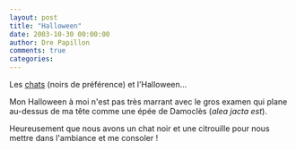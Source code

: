 ```yaml
---
layout: post
title: "Halloween"
date: 2003-10-30 00:00:00
author: Dre Papillon
comments: true
categories: 
---
```



Les [chats](http://www.aniwa.com/renvoie.asp?type=1&amp;id=100865&amp;cid=100647&amp;com=1&amp;animal=2&amp;session=10155170&amp;lang=1) (noirs de préférence) et l'Halloween...

Mon Halloween à moi n'est pas très marrant avec le gros examen qui plane au-dessus de ma tête comme une épée de Damoclès (*alea jacta est*).

Heureusement que nous avons un chat noir et une citrouille pour nous mettre dans l'ambiance et me consoler !
